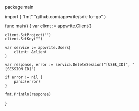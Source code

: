 package main

import (
    "fmt"
    "github.com/appwrite/sdk-for-go"
)

func main() {
    var client := appwrite.Client{}

    client.SetProject("")
    client.SetKey("")

    var service := appwrite.Users{
        client: &client
    }

    var response, error := service.DeleteSession("[USER_ID]", "[SESSION_ID]")

    if error != nil {
        panic(error)
    }

    fmt.Println(response)
}